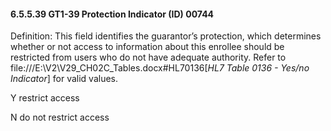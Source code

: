 #### 6.5.5.39 GT1-39 Protection Indicator (ID) 00744

Definition: This field identifies the guarantor’s protection, which determines whether or not access to information about this enrollee should be restricted from users who do not have adequate authority. Refer to file:///E:\V2\V29_CH02C_Tables.docx#HL70136[_HL7 Table 0136 - Yes/no Indicator_] for valid values.

Y restrict access

N do not restrict access
